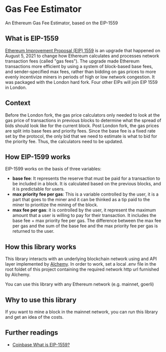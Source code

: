 # Gas Fee Estimator
An Ethereum Gas Fee Estimator, based on the EIP-1559

## What is EIP-1559
[Ethereum Improvement Proposal (EIP) 1559](https://eips.ethereum.org/EIPS/eip-1559) is an upgrade that happened on August 5, 2021 to change how Ethereum calculates and processes network transaction fees (called "gas fees"). The upgrade made Ethereum transactions more efficient by using a system of block-based base fees, and sender-specified max fees, rather than bidding on gas prices to more evenly incentivize miners in periods of high or low network congestion. It was packaged with the London hard fork. Four other EIPs will join EIP 1559 in London.

## Context
Before the London fork, the gas price calculators only needed to look at the gas price of transactions in previous blocks to determine what the spread of bids should look like for the current block. Post London fork, the gas prices are split into base fees and priority fees. Since the base fee is a fixed rate set by the protocol, the only bid that we need to estimate is what to bid for the priority fee. Thus, the calculators need to be updated.

## How EIP-1599 works
EIP-1599 works on the basis of three variables:
* **base fee**: It represents the reserve that must be paid for a transaction to be included in a block. It is calculated based on the previous blocks, and it is predictable for users.
* **max priority fee per gas**:  This is a variable controlled by the user, it is a part that goes to the miner and it can be thinked as a tip paid to the miner to prioritize the mining of the block.
* **max fee per gas**: it is controlled by the user, it represent the maximum amount that a user is willing to pay for their transaction. It includes the base fee + max priority fee per gas. The difference between the max fee per gas and the sum of the base fee and the max priority fee per gas is returned to the user.

## How this library works
This library interacts with an underlying blockchain network using and API layer implemented by [Alchemy](https://www.alchemy.com/).
In order to work, set a local .env file in the root foldet of this project containing the required network http url furnished by Alchemy.

You can use this library with any Ethereum network (e.g. mainnet, goerli)

## Why to use this library
If you want to mine a block in the mainnet network, you can run this library and get an idea of the costs.


## Further readings
* [Coinbase What is EIP-1559?](https://help.coinbase.com/en/coinbase/getting-started/crypto-education/eip-1559)
